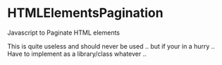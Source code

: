 # HTMLElementsPagination
Javascript to Paginate HTML elements



This is quite useless and should never be used .. but if your in a hurry ..
Have to implement as a library/class whatever ..
